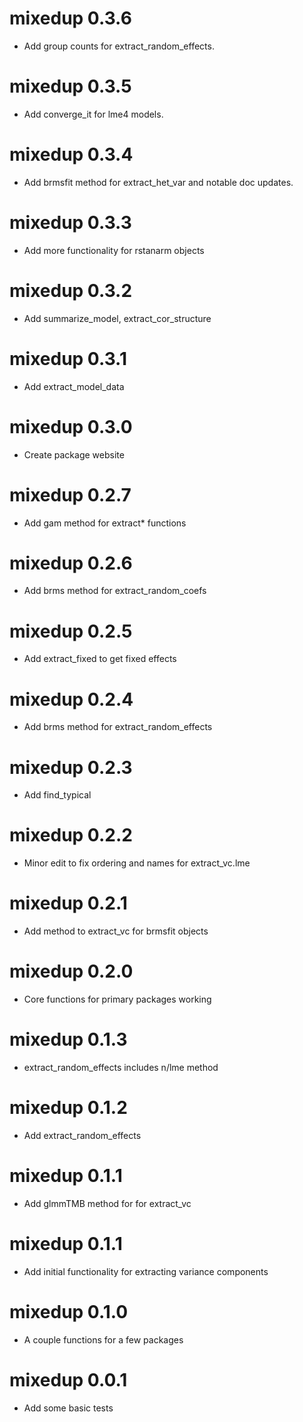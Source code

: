 # mixedup 0.3.6

* Add group counts for extract_random_effects.

# mixedup 0.3.5

* Add converge_it for lme4 models.

# mixedup 0.3.4

* Add brmsfit method for extract_het_var and notable doc updates.

# mixedup 0.3.3

* Add more functionality for rstanarm objects

# mixedup 0.3.2

* Add summarize_model, extract_cor_structure

# mixedup 0.3.1

* Add extract_model_data

# mixedup 0.3.0

* Create package website

# mixedup 0.2.7

* Add gam method for extract* functions

# mixedup 0.2.6

* Add brms method for extract_random_coefs

# mixedup 0.2.5

* Add extract_fixed to get fixed effects

# mixedup 0.2.4

* Add brms method for extract_random_effects

# mixedup 0.2.3

* Add find_typical

# mixedup 0.2.2

* Minor edit to fix ordering and names for extract_vc.lme

# mixedup 0.2.1

* Add method to extract_vc for brmsfit objects

# mixedup 0.2.0

* Core functions for primary packages working 

# mixedup 0.1.3

* extract_random_effects includes n/lme method

# mixedup 0.1.2

* Add extract_random_effects

# mixedup 0.1.1

* Add glmmTMB method for for extract_vc

# mixedup 0.1.1

* Add initial functionality for extracting variance components

# mixedup 0.1.0

* A couple functions for a few packages

# mixedup 0.0.1

* Add some basic tests


